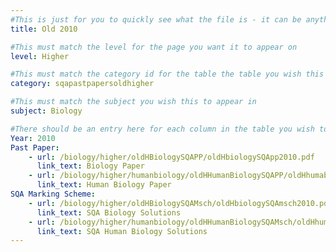 ```yaml
---
#This is just for you to quickly see what the file is - it can be anything you want
title: Old 2010

#This must match the level for the page you want it to appear on
level: Higher

#This must match the category id for the table the table you wish this to appear in
category: sqapastpapersoldhigher

#This must match the subject you wish this to appear in
subject: Biology

#There should be an entry here for each column in the table you wish to populate:
Year: 2010
Past Paper:
    - url: /biology/higher/oldHBiologySQAPP/oldHbiologySQApp2010.pdf
      link_text: Biology Paper
    - url: /biology/higher/humanbiology/oldHHumanBiologySQAPP/oldHhumabioSQApp2010.pdf
      link_text: Human Biology Paper
SQA Marking Scheme:
    - url: /biology/higher/oldHBiologySQAMsch/oldHbiologySQAmsch2010.pdf
      link_text: SQA Biology Solutions
    - url: /biology/higher/humanbiology/oldHHumanBiologySQAMsch/oldHhumanbioSQAmsch2010.pdf
      link_text: SQA Human Biology Solutions
---
```


